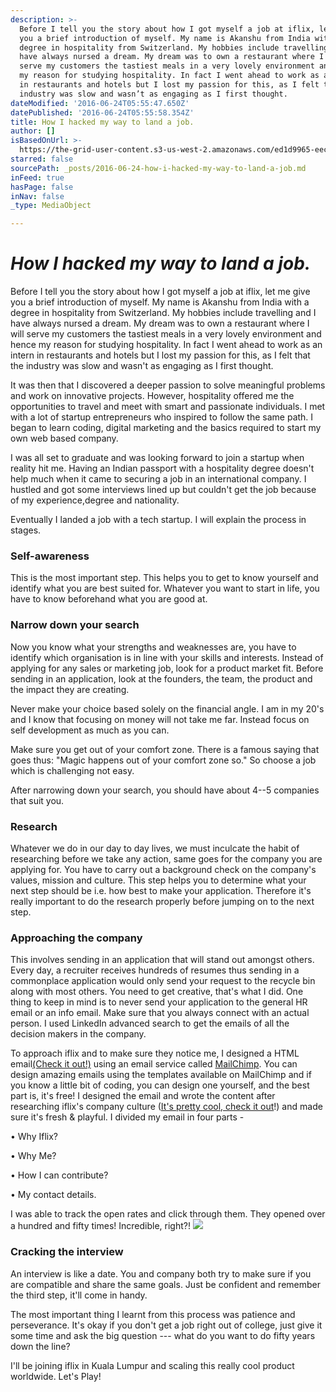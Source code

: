 ```yaml
---
description: >-
  Before I tell you the story about how I got myself a job at iflix, let me give
  you a brief introduction of myself. My name is Akanshu from India with a
  degree in hospitality from Switzerland. My hobbies include travelling and I
  have always nursed a dream. My dream was to own a restaurant where I will
  serve my customers the tastiest meals in a very lovely environment and hence
  my reason for studying hospitality. In fact I went ahead to work as an intern
  in restaurants and hotels but I lost my passion for this, as I felt that the
  industry was slow and wasn’t as engaging as I first thought.
dateModified: '2016-06-24T05:55:47.650Z'
datePublished: '2016-06-24T05:55:58.354Z'
title: How I hacked my way to land a job.
author: []
isBasedOnUrl: >-
  https://the-grid-user-content.s3-us-west-2.amazonaws.com/ed1d9965-eec8-4690-a04b-ef4826cda109.png
starred: false
sourcePath: _posts/2016-06-24-how-i-hacked-my-way-to-land-a-job.md
inFeed: true
hasPage: false
inNav: false
_type: MediaObject

---
```

# _**How I hacked my way to land a job.**_

Before I tell you the story about how I got myself a job at iflix, let me give you a brief introduction of myself. My name is Akanshu from India with a degree in hospitality from Switzerland. My hobbies include travelling and I have always nursed a dream. My dream was to own a restaurant where I will serve my customers the tastiest meals in a very lovely environment and hence my reason for studying hospitality. In fact I went ahead to work as an intern in restaurants and hotels but I lost my passion for this, as I felt that the industry was slow and wasn't as engaging as I first thought.

It was then that I discovered a deeper passion to solve meaningful problems and work on innovative projects. However, hospitality offered me the opportunities to travel and meet with smart and passionate individuals. I met with a lot of startup entrepreneurs who inspired to follow the same path. I began to learn coding, digital marketing and the basics required to start my own web based company.

I was all set to graduate and was looking forward to join a startup when reality hit me. Having an Indian passport with a hospitality degree doesn't help much when it came to securing a job in an international company. I hustled and got some interviews lined up but couldn't get the job because of my experience,degree and nationality.

Eventually I landed a job with a tech startup. I will explain the process in stages.

### **Self-awareness**

This is the most important step. This helps you to get to know yourself and identify what you are best suited for. Whatever you want to start in life, you have to know beforehand what you are good at.

### **Narrow down your search**

Now you know what your strengths and weaknesses are, you have to identify which organisation is in line with your skills and interests. Instead of applying for any sales or marketing job, look for a product market fit. Before sending in an application, look at the founders, the team, the product and the impact they are creating.

Never make your choice based solely on the financial angle. I am in my 20's and I know that focusing on money will not take me far. Instead focus on self development as much as you can.

Make sure you get out of your comfort zone. There is a famous saying that goes thus: "Magic happens out of your comfort zone so." So choose a job which is challenging not easy.

After narrowing down your search, you should have about 4--5 companies that suit you.

### **Research**

Whatever we do in our day to day lives, we must inculcate the habit of researching before we take any action, same goes for the company you are applying for. You have to carry out a background check on the company's values, mission and culture. This step helps you to determine what your next step should be i.e. how best to make your application. Therefore it's really important to do the research properly before jumping on to the next step.

### **Approaching the company**

This involves sending in an application that will stand out amongst others. Every day, a recruiter receives hundreds of resumes thus sending in a commonplace application would only send your request to the recycle bin along with most others. You need to get creative, that's what I did. One thing to keep in mind is to never send your application to the general HR email or an info email. Make sure that you always connect with an actual person. I used LinkedIn advanced search to get the emails of all the decision makers in the company.

To approach iflix and to make sure they notice me, I designed a HTML email[(Check it out!)][0] using an email service called [MailChimp][1]. You can design amazing emails using the templates available on MailChimp and if you know a little bit of coding, you can design one yourself, and the best part is, it's free! I designed the email and wrote the content after researching iflix's company culture ([It's pretty cool, check it out][2]!) and made sure it's fresh & playful. I divided my email in four parts -

• Why Iflix?

• Why Me?

• How I can contribute?

• My contact details.

I was able to track the open rates and click through them. They opened over a hundred and fifty times! Incredible, right?!
![](https://imgflo.herokuapp.com/graph/vahj1ThiexotieMo/c237cc15648d85b2006e6035ebfe9b02/croprotate.png?cropheight=1828&cropwidth=799&degrees=0&input=https%3A%2F%2Fthe-grid-user-content.s3-us-west-2.amazonaws.com%2Fed1d9965-eec8-4690-a04b-ef4826cda109.png&x=0&y=0)

### **Cracking the interview**

An interview is like a date. You and company both try to make sure if you are compatible and share the same goals. Just be confident and remember the third step, it'll come in handy.

The most important thing I learnt from this process was patience and perseverance. It's okay if you don't get a job right out of college, just give it some time and ask the big question --- what do you want to do fifty years down the line?

I'll be joining iflix in Kuala Lumpur and scaling this really cool product worldwide. Let's Play!

[0]: http://eepurl.com/b3F7Wb
[1]: http://www.mailchimp.com/
[2]: http://www.taoofiflix.com/